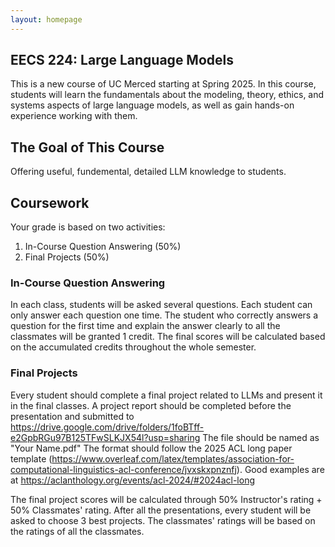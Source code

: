 ```yaml
---
layout: homepage
---
```


## EECS 224: Large Language Models

This is a new course of UC Merced starting at Spring 2025. In this course, students will learn the fundamentals about the modeling, theory, ethics, and systems aspects of large language models, as well as gain hands-on experience working with them.

## The Goal of This Course

Offering useful, fundemental, detailed LLM knowledge to students.

## Coursework

Your grade is based on two activities:

1. In-Course Question Answering (50%)
2. Final Projects (50%)

### In-Course Question Answering

In each class, students will be asked several questions. Each student can only answer each question one time. The student who correctly answers a question for the first time and explain the answer clearly to all the classmates will be granted 1 credit. The final scores will be calculated based on the accumulated credits throughout the whole semester.

### Final Projects

Every student should complete a final project related to LLMs and present it in the final classes. A project report should be completed before the presentation and submitted to https://drive.google.com/drive/folders/1foBTff-e2GpbRGu97B125TFwSLKJX54l?usp=sharing The file should be named as "Your Name.pdf" The format should follow the 2025 ACL long paper template (https://www.overleaf.com/latex/templates/association-for-computational-linguistics-acl-conference/jvxskxpnznfj). Good examples are at https://aclanthology.org/events/acl-2024/#2024acl-long

The final project scores will be calculated through 50% Instructor's rating + 50% Classmates' rating. After all the presentations, every student will be asked to choose 3 best projects. The classmates' ratings will be based on the ratings of all the classmates.